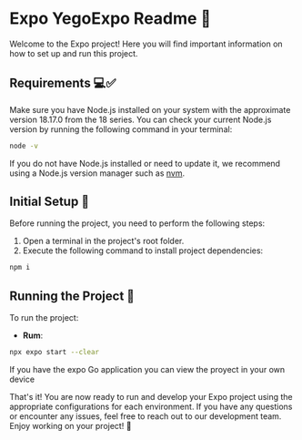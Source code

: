 # Expo YegoExpo Readme 🦖

Welcome to the Expo project! Here you will find important information on how to set up and run this project.

## Requirements 💻✅

Make sure you have Node.js installed on your system with the approximate version 18.17.0 from the 18 series. You can check your current Node.js version by running the following command in your terminal:

```bash
node -v
```

If you do not have Node.js installed or need to update it, we recommend using a Node.js version manager such as [nvm](https://github.com/nvm-sh/nvm).

## Initial Setup 🔧

Before running the project, you need to perform the following steps:

1. Open a terminal in the project's root folder.
2. Execute the following command to install project dependencies:

```bash
npm i
```

## Running the Project 🚀

To run the project:

- **Rum**:

```bash
npx expo start --clear
```

If you have the expo Go application you can view the proyect in your own device

That's it! You are now ready to run and develop your Expo project using the appropriate configurations for each environment. If you have any questions or encounter any issues, feel free to reach out to our development team. Enjoy working on your project! 🎉
